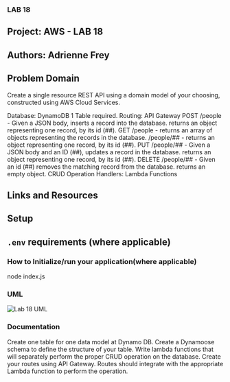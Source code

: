 ### LAB 18

## Project: AWS - LAB 18

## Authors: Adrienne Frey

## Problem Domain

Create a single resource REST API using a domain model of your choosing, constructed using AWS Cloud Services.

Database: DynamoDB
1 Table required.
Routing: API Gateway
POST
/people - Given a JSON body, inserts a record into the database.
returns an object representing one record, by its id (##).
GET
/people - returns an array of objects representing the records in the database.
/people/## - returns an object representing one record, by its id (##).
PUT
/people/## - Given a JSON body and an ID (##), updates a record in the database.
returns an object representing one record, by its id (##).
DELETE
/people/## - Given an id (##) removes the matching record from the database.
returns an empty object.
CRUD Operation Handlers: Lambda Functions

## Links and Resources 


## Setup

## `.env` requirements (where applicable)

### How to Initialize/run your application(where applicable)
node index.js

### UML
![Lab 18 UML](../assets/lab18UML.png)

### Documentation

Create one table for one data model at Dynamo DB.
Create a Dynamoose schema to define the structure of your table.
Write lambda functions that will separately perform the proper CRUD operation on the database.
Create your routes using API Gateway.
Routes should integrate with the appropriate Lambda function to perform the operation.
